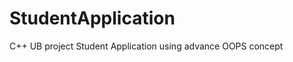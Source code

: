 StudentApplication
==================

C++ UB project Student Application using advance OOPS concept
